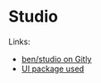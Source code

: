 # Studio
Links:
- [ben/studio on Gitly](https://gitly.org/ben/studio)
- [UI package used](https://github.com/vlang/ui)

